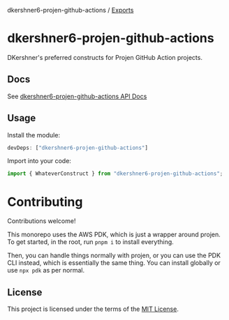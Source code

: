 dkershner6-projen-github-actions / [Exports](modules.md)

# dkershner6-projen-github-actions

DKershner's preferred constructs for Projen GitHub Action projects.

## Docs

See [dkershner6-projen-github-actions API Docs](docs)

## Usage

Install the module:

```typescript
devDeps: ["dkershner6-projen-github-actions"]
```

Import into your code:

```typescript
import { WhateverConstruct } from "dkershner6-projen-github-actions";
```

# Contributing

Contributions welcome!

This monorepo uses the AWS PDK, which is just a wrapper around projen. To get started, in the root, run `pnpm i` to install everything.

Then, you can handle things normally with projen, or you can use the PDK CLI instead, which is essentially the same thing. You can install globally or use `npx pdk` as per normal.

## License

This project is licensed under the terms of the [MIT License](LICENSE.md).

